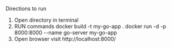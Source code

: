 Directions to run
1. Open directory in terminal
2. RUN commands
    docker build -t my-go-app .
    docker run -d -p 8000:8000 --name go-server my-go-app
3. Open browser visit http://localhost:8000/
